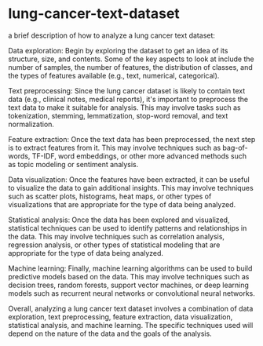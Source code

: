 # lung-cancer-text-dataset
a brief description of how to analyze a lung cancer text dataset:

Data exploration: Begin by exploring the dataset to get an idea of its structure, size, and contents. Some of the key aspects to look at include the number of samples, the number of features, the distribution of classes, and the types of features available (e.g., text, numerical, categorical).

Text preprocessing: Since the lung cancer dataset is likely to contain text data (e.g., clinical notes, medical reports), it's important to preprocess the text data to make it suitable for analysis. This may involve tasks such as tokenization, stemming, lemmatization, stop-word removal, and text normalization.

Feature extraction: Once the text data has been preprocessed, the next step is to extract features from it. This may involve techniques such as bag-of-words, TF-IDF, word embeddings, or other more advanced methods such as topic modeling or sentiment analysis.

Data visualization: Once the features have been extracted, it can be useful to visualize the data to gain additional insights. This may involve techniques such as scatter plots, histograms, heat maps, or other types of visualizations that are appropriate for the type of data being analyzed.

Statistical analysis: Once the data has been explored and visualized, statistical techniques can be used to identify patterns and relationships in the data. This may involve techniques such as correlation analysis, regression analysis, or other types of statistical modeling that are appropriate for the type of data being analyzed.

Machine learning: Finally, machine learning algorithms can be used to build predictive models based on the data. This may involve techniques such as decision trees, random forests, support vector machines, or deep learning models such as recurrent neural networks or convolutional neural networks.

Overall, analyzing a lung cancer text dataset involves a combination of data exploration, text preprocessing, feature extraction, data visualization, statistical analysis, and machine learning. The specific techniques used will depend on the nature of the data and the goals of the analysis.
